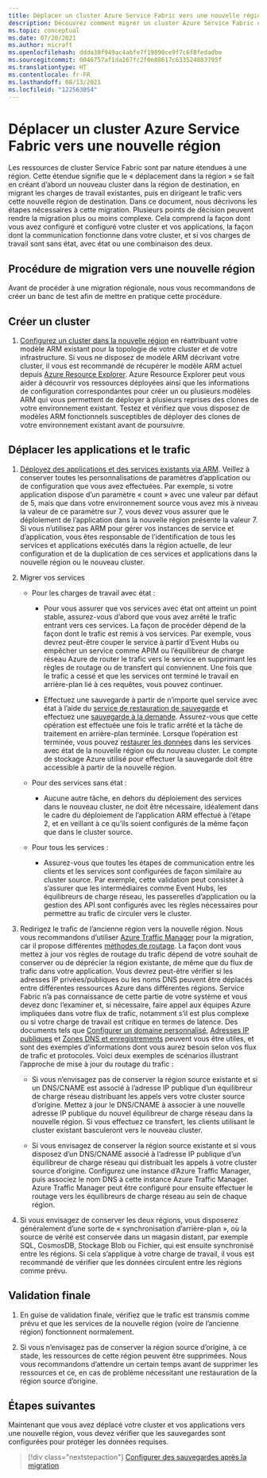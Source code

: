 ```yaml
---
title: Déplacer un cluster Azure Service Fabric vers une nouvelle région
description: Découvrez comment migrer un cluster Azure Service Fabric et des applications vers une autre région.
ms.topic: conceptual
ms.date: 07/20/2021
ms.author: micraft
ms.openlocfilehash: ddda30f949ac4abfe7f19890ce9f7c6f8fedadbe
ms.sourcegitcommit: 0046757af1da267fc2f0e88617c633524883795f
ms.translationtype: HT
ms.contentlocale: fr-FR
ms.lasthandoff: 08/13/2021
ms.locfileid: "122563054"
---
```

# <a name="move-an-azure-service-fabric-cluster-to-a-new-region"></a>Déplacer un cluster Azure Service Fabric vers une nouvelle région

Les ressources de cluster Service Fabric sont par nature étendues à une région. Cette étendue signifie que le « déplacement dans la région » se fait en créant d’abord un nouveau cluster dans la région de destination, en migrant les charges de travail existantes, puis en dirigeant le trafic vers cette nouvelle région de destination. Dans ce document, nous décrivons les étapes nécessaires à cette migration. Plusieurs points de décision peuvent rendre la migration plus ou moins complexe. Cela comprend la façon dont vous avez configuré et configuré votre cluster et vos applications, la façon dont la communication fonctionne dans votre cluster, et si vos charges de travail sont sans état, avec état ou une combinaison des deux.  


## <a name="steps-to-follow-for-a-region-migration"></a>Procédure de migration vers une nouvelle région

Avant de procéder à une migration régionale, nous vous recommandons de créer un banc de test afin de mettre en pratique cette procédure. 

## <a name="create-new-cluster"></a>Créer un cluster
1. [Configurez un cluster dans la nouvelle région](./service-fabric-cluster-creation-via-arm.md#use-your-own-custom-template) en réattribuant votre modèle ARM existant pour la topologie de votre cluster et de votre infrastructure. Si vous ne disposez de modèle ARM décrivant votre cluster, il vous est recommandé de récupérer le modèle ARM actuel depuis [Azure Resource Explorer](https://resources.azure.com/). Azure Resource Explorer peut vous aider à découvrir vos ressources déployées ainsi que les informations de configuration correspondantes pour créer un ou plusieurs modèles ARM qui vous permettent de déployer à plusieurs reprises des clones de votre environnement existant. Testez et vérifiez que vous disposez de modèles ARM fonctionnels susceptibles de déployer des clones de votre environnement existant avant de poursuivre. 

## <a name="move-applications-and-traffic"></a>Déplacer les applications et le trafic
1. [Déployez des applications et des services existants via ARM](service-fabric-application-arm-resource.md). Veillez à conserver toutes les personnalisations de paramètres d’application ou de configuration que vous avez effectuées. Par exemple, si votre application dispose d’un paramètre « count » avec une valeur par défaut de 5, mais que dans votre environnement source vous avez mis à niveau la valeur de ce paramètre sur 7, vous devez vous assurer que le déploiement de l’application dans la nouvelle région présente la valeur 7. Si vous n’utilisez pas ARM pour gérer vos instances de service et d’application, vous êtes responsable de l’identification de tous les services et applications exécutés dans la région actuelle, de leur configuration et de la duplication de ces services et applications dans la nouvelle région ou le nouveau cluster. 

2. Migrer vos services  
   -  Pour les charges de travail avec état : 
      * <p>Pour vous assurer que vos services avec état ont atteint un point stable, assurez-vous d’abord que vous avez arrêté le trafic entrant vers ces services. La façon de procéder dépend de la façon dont le trafic est remis à vos services. Par exemple, vous devrez peut-être couper le service à partir d’Event Hubs ou empêcher un service comme APIM ou l’équilibreur de charge réseau Azure de router le trafic vers le service en supprimant les règles de routage ou de transfert qui conviennent. Une fois que le trafic a cessé et que les services ont terminé le travail en arrière-plan lié à ces requêtes, vous pouvez continuer. </p>
      
      * Effectuez une sauvegarde à partir de n’importe quel service avec état à l’aide du [service de restauration de sauvegarde](service-fabric-reliable-services-backup-restore.md) et effectuez une [sauvegarde à la demande](service-fabric-backup-restore-service-ondemand-backup.md). Assurez-vous que cette opération est effectuée une fois le trafic arrêté et la tâche de traitement en arrière-plan terminée. Lorsque l’opération est terminée, vous pouvez [restaurer les données](service-fabric-backup-restore-service-trigger-restore.md) dans les services avec état de la nouvelle région ou du nouveau cluster. Le compte de stockage Azure utilisé pour effectuer la sauvegarde doit être accessible à partir de la nouvelle région.

   -  Pour des services sans état : 
      * <p>Aucune autre tâche, en dehors du déploiement des services dans le nouveau cluster, ne doit être nécessaire, idéalement dans le cadre du déploiement de l’application ARM effectué à l’étape 2, et en veillant à ce qu’ils soient configurés de la même façon que dans le cluster source.</p>

   -  Pour tous les services :  
      * <p>Assurez-vous que toutes les étapes de communication entre les clients et les services sont configurées de façon similaire au cluster source. Par exemple, cette validation peut consister à s’assurer que les intermédiaires comme Event Hubs, les équilibreurs de charge réseau, les passerelles d’application ou la gestion des API sont configurés avec les règles nécessaires pour permettre au trafic de circuler vers le cluster.</p>  

3. Redirigez le trafic de l’ancienne région vers la nouvelle région. Nous vous recommandons d’utiliser [Azure Traffic Manager](../traffic-manager/traffic-manager-overview.md) pour la migration, car il propose différentes [méthodes de routage](../traffic-manager/traffic-manager-routing-methods.md). La façon dont vous mettez à jour vos règles de routage du trafic dépend de votre souhait de conserver ou de déprécier la région existante, de même que du flux de trafic dans votre application. Vous devrez peut-être vérifier si les adresses IP privées/publiques ou les noms DNS peuvent être déplacés entre différentes ressources Azure dans différentes régions. Service Fabric n’a pas connaissance de cette partie de votre système et vous devez donc l’examiner et, si nécessaire, faire appel aux équipes Azure impliquées dans votre flux de trafic, notamment s’il est plus complexe ou si votre charge de travail est critique en termes de latence. Des documents tels que [Configurer un domaine personnalisé](../api-management/configure-custom-domain.md), [Adresses IP publiques](../virtual-network/public-ip-addresses.md) et [Zones DNS et enregistrements](../dns/dns-zones-records.md) peuvent vous être utiles, et sont des exemples d’informations dont vous aurez besoin selon vos flux de trafic et protocoles. Voici deux exemples de scénarios illustrant l’approche de mise à jour du routage du trafic :  
   * Si vous n’envisagez pas de conserver la région source existante et si un DNS/CNAME est associé à l’adresse IP publique d’un équilibreur de charge réseau distribuant les appels vers votre cluster source d’origine. Mettez à jour le DNS/CNAME à associer à une nouvelle adresse IP publique du nouvel équilibreur de charge réseau dans la nouvelle région. Si vous effectuez ce transfert, les clients utilisant le cluster existant basculeront vers le nouveau cluster. 
  
   * Si vous envisagez de conserver la région source existante et si vous disposez d’un DNS/CNAME associé à l’adresse IP publique d’un équilibreur de charge réseau qui distribuait les appels à votre cluster source d’origine. Configurez une instance d’Azure Traffic Manager, puis associez le nom DNS à cette instance Azure Traffic Manager. Azure Traffic Manager peut être configuré pour ensuite effectuer le routage vers les équilibreurs de charge réseau au sein de chaque région. 

4. Si vous envisagez de conserver les deux régions, vous disposerez généralement d’une sorte de « synchronisation d’arrière-plan », où la source de vérité est conservée dans un magasin distant, par exemple SQL, CosmosDB, Stockage Blob ou Fichier, qui est ensuite synchronisé entre les régions. Si cela s’applique à votre charge de travail, il vous est recommandé de vérifier que les données circulent entre les régions comme prévu.  

## <a name="final-validation"></a>Validation finale
1. En guise de validation finale, vérifiez que le trafic est transmis comme prévu et que les services de la nouvelle région (voire de l’ancienne région) fonctionnent normalement. 

2. Si vous n’envisagez pas de conserver la région source d’origine, à ce stade, les ressources de cette région peuvent être supprimées. Nous vous recommandons d’attendre un certain temps avant de supprimer les ressources et ce, en cas de problème nécessitant une restauration de la région source d’origine.  

## <a name="next-steps"></a>Étapes suivantes
Maintenant que vous avez déplacé votre cluster et vos applications vers une nouvelle région, vous devez vérifier que les sauvegardes sont configurées pour protéger les données requises.

> [!div class="nextstepaction"]
> [Configurer des sauvegardes après la migration](service-fabric-backuprestoreservice-quickstart-azurecluster.md)